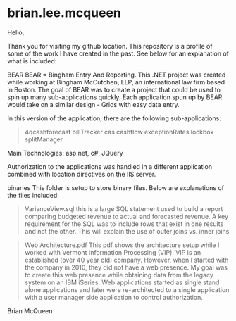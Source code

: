 brian.lee.mcqueen
=================

Hello,

Thank you for visiting my github location.  This repository is a profile of some of the work I have created in the past.  See below for an explanation of what is included:

BEAR
BEAR = Bingham Entry And Reporting.  This .NET project was created while working at Bingham McCutchen, LLP, an international law firm based in Boston. The goal of BEAR was to create a project that could be used to spin up many sub-applications quickly.  Each application spun up by BEAR would take on a similar design - Grids with easy data entry.  

In this version of the application, there are the following sub-applications:
> 4qcashforecast
> billTracker
> cas
> cashflow
> exceptionRates
> lockbox
> splitManager

Main Technologies: asp.net, c#, JQuery

Authorization to the applications was handled in a different application combined with location directives on the IIS server.


binaries
This folder is setup to store binary files.  Below are explanations of the files included:

> VarianceView.sql 
this is a large SQL statement used to build a report comparing budgeted revenue to actual and forecasted revenue.  A key requirement for the SQL was to include rows that exist in one results and not the other.  This will explain the use of outer joins vs. inner joins

> Web Architecture.pdf
This pdf shows the architecture setup while I worked with Vermont Information Processing (VIP).  VIP is an established (over 40 year old) company.  However, when I started with the company in 2010, they did not have a web presence.  My goal was to create this web presence while obtaining data from the legacy system on an IBM iSeries.  Web applications started as single stand alone applications and later were re-architected to a single application with a user manager side application to control authorization.

Brian McQueen

